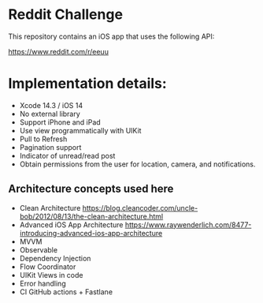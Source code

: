 # Reddit Challenge

This repository contains an iOS app that uses the following API:

https://www.reddit.com/r/eeuu

# Implementation details:
* Xcode 14.3 / iOS 14
* No external library
* Support iPhone and iPad
* Use view programmatically with UIKit
* Pull to Refresh
* Pagination support
* Indicator of unread/read post
* Obtain permissions from the user for location, camera, and notifications.

## Architecture concepts used here
* Clean Architecture https://blog.cleancoder.com/uncle-bob/2012/08/13/the-clean-architecture.html
* Advanced iOS App Architecture https://www.raywenderlich.com/8477-introducing-advanced-ios-app-architecture
* MVVM
* Observable
* Dependency Injection
* Flow Coordinator
* UIKit Views in code
* Error handling
* CI GitHub actions + Fastlane
 
